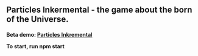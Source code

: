 <h2>Particles Inkermental - the game about the born of the Universe.</h2>

<h4>Beta demo: <a href="http://particles-inkremental.herokuapp.com/">Particles Inkremental</a>
<p>To start, run <b>npm start</b></p>
